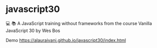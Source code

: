 # javascript30
:computer: :books: A JavaScript training without frameworks from the course Vanilla JavaScript 30 by Wes Bos

Demo
https://alauraivani.github.io/javascript30/index.html
